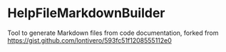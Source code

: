 # HelpFileMarkdownBuilder
Tool to generate Markdown files from code documentation, forked from https://gist.github.com/lontivero/593fc51f1208555112e0
